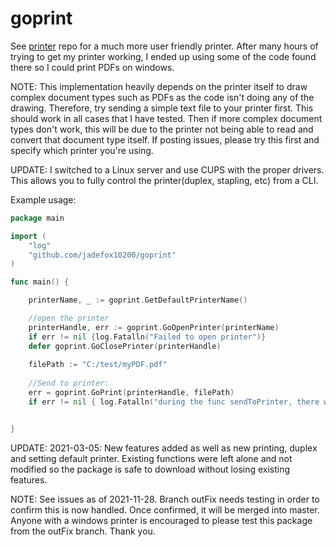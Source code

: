 # goprint

See <a href="http://www.github.com/alexbrainman/printer">printer</a> repo for a much more user friendly printer. After many hours of trying to get my printer working, I ended up using some of the code found there so I could print PDFs on windows.

NOTE: This implementation heavily depends on the printer itself to draw complex document types such as PDFs as the code isn't doing any of the drawing. 
Therefore, try sending a simple text file to your printer first. This should work in all cases that I have tested. Then if more complex document types don't work, this will be due to the printer not being able to read and convert that document type itself. If posting issues, please try this first and specify which printer you're using. 

UPDATE: I switched to a Linux server and use CUPS with the proper drivers. This allows you to fully control the printer(duplex, stapling, etc) from a CLI.

Example usage:

```go
package main

import (
	"log"
	"github.com/jadefox10200/goprint"
)

func main() {

	printerName, _ := goprint.GetDefaultPrinterName()

	//open the printer
	printerHandle, err := goprint.GoOpenPrinter(printerName)	
	if err != nil {log.Fatalln("Failed to open printer")}
	defer goprint.GoClosePrinter(printerHandle)
	
	filePath := "C:/test/myPDF.pdf"
		
	//Send to printer:		
	err = goprint.GoPrint(printerHandle, filePath)
	if err != nil {	log.Fatalln("during the func sendToPrinter, there was an error") }


}
```

UPDATE: 2021-03-05: New features added as well as new printing, duplex and setting default printer.  Existing functions were left alone and not modified so 
the package is safe to download without losing existing features. 

NOTE: See issues as of 2021-11-28. Branch outFix needs testing in order to confirm this is now handled. Once confirmed, it will be merged into master. Anyone with a windows printer is encouraged to please test this package from the outFix branch. Thank you. 
